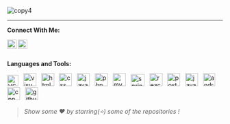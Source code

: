 ![copy4](https://user-images.githubusercontent.com/37544078/111061018-2049d500-84c7-11eb-98f9-5d09fc588fe6.png)

 <hr></hr>

**Connect With Me:**

<a href="https://www.linkedin.com/in/ashan-subawickrama/">
  <img align="left" alt="Ashan's Linkdein" width="22px" src="https://cdn.jsdelivr.net/npm/simple-icons@v3/icons/linkedin.svg" />
</a>
<a href="mailto:ashan.sql@gmail.com">
  <img align="left" alt="Ashan's GMail" width="22px" src="https://cdn.jsdelivr.net/npm/simple-icons@v3/icons/gmail.svg" />
</a>


<br />
<br />

**Languages and Tools:**

<p align="left"><img height="26" width="26" alt="VSCode" src="https://user-images.githubusercontent.com/37544078/111061689-a287c880-84ca-11eb-96c7-a100940f48da.png" 
/>&nbsp;&nbsp;&nbsp;<img height="30" width="30" alt="visualstudio" src="https://user-images.githubusercontent.com/37544078/111062331-36a75f00-84ce-11eb-9046-eb33e16dabc6.png"     
/>&nbsp;&nbsp;&nbsp;<img height="30" width="30" alt="html" src="https://user-images.githubusercontent.com/37544078/111061849-5721ea00-84cb-11eb-9bea-3f5f146ceb8d.png"
/>&nbsp;&nbsp;&nbsp;<img height="30" width="30" alt="css" src="https://user-images.githubusercontent.com/37544078/111061890-951f0e00-84cb-11eb-9885-6332ebb216fc.png" 
/>&nbsp;&nbsp;&nbsp;<img height="30" width="30" alt="javascript" src="https://user-images.githubusercontent.com/37544078/111061919-bd0e7180-84cb-11eb-84cb-8ad3aab3405c.png" 
/>&nbsp;&nbsp;&nbsp;<img height="30" width="30" alt="php" src="https://user-images.githubusercontent.com/37544078/111062005-5473c480-84cc-11eb-93c4-330e499ba890.png"
/>&nbsp;&nbsp;&nbsp;<img height="30" width="30" alt="mysql" src="https://user-images.githubusercontent.com/37544078/111062039-87b65380-84cc-11eb-8789-ce669f6968c3.png"
/>&nbsp;&nbsp;&nbsp;<img height="28" width="32" alt="springboot" src="https://user-images.githubusercontent.com/37544078/111062568-a9650a00-84cf-11eb-85e0-b85158f4ef70.png"
/>&nbsp;&nbsp;&nbsp;<img height="30" width="30" alt="react" src="https://user-images.githubusercontent.com/37544078/111062514-4d01ea80-84cf-11eb-8d8a-7e2b2a036d79.png"
/>&nbsp;&nbsp;&nbsp;<img height="30" width="30" alt="postman" src="https://user-images.githubusercontent.com/37544078/111062137-20e56a00-84cd-11eb-9b41-d12f6c281959.png"
/>&nbsp;&nbsp;&nbsp;<img height="30" width="30" alt="java" src="https://user-images.githubusercontent.com/37544078/111062171-55f1bc80-84cd-11eb-9922-a193bdc75555.png"
/>&nbsp;&nbsp;&nbsp;<img height="30" width="28" alt="androidstudio" src="https://user-images.githubusercontent.com/37544078/111062240-b08b1880-84cd-11eb-9771-e7acec22a2bc.png"
/>&nbsp;&nbsp;&nbsp;<img height="30" width="30" alt="cpp" src="https://user-images.githubusercontent.com/37544078/111062270-d87a7c00-84cd-11eb-8fce-338d1e07e0ce.png"
/>&nbsp;&nbsp;&nbsp;<img height="30" width="30" alt="github" src="https://user-images.githubusercontent.com/37544078/111062392-7ec68180-84ce-11eb-8ed4-cbc1298fd8d0.png"
/>&nbsp;&nbsp;&nbsp;</p>


> *Show some ❤️ by starring(⭐) some of the repositories !*



